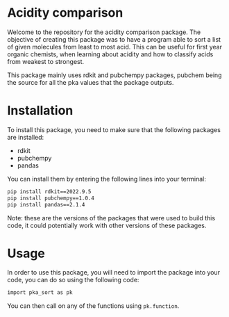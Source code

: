 # Acidity comparison

Welcome to the repository for the acidity comparison package. The objective of creating this package was to have a program able to sort a list of given molecules from least to most acid. This can be useful for first year organic chemists, when learning about acidity and how to classify acids from weakest to strongest. 

This package mainly uses rdkit and pubchempy packages, pubchem being the source for all the pka values that the package outputs. 

# Installation

To install this package, you need to make sure that the following packages are installed:
- rdkit
- pubchempy
- pandas

You can install them by entering the following lines into your terminal:

```bash
pip install rdkit==2022.9.5
pip install pubchempy==1.0.4
pip install pandas==2.1.4
```

Note: these are the versions of the packages that were used to build this code, it could potentially work with other versions of these packages.

# Usage

In order to use this package, you will need to import the package into your code, you can do so using the following code:

```bash
import pka_sort as pk
```

You can then call on any of the functions using `pk.function`.
